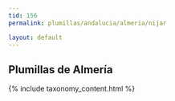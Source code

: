 ```yaml
---
tid: 156
permalink: plumillas/andalucia/almeria/nijar

layout: default
---
```

## Plumillas de Almería
{% include taxonomy_content.html %}
